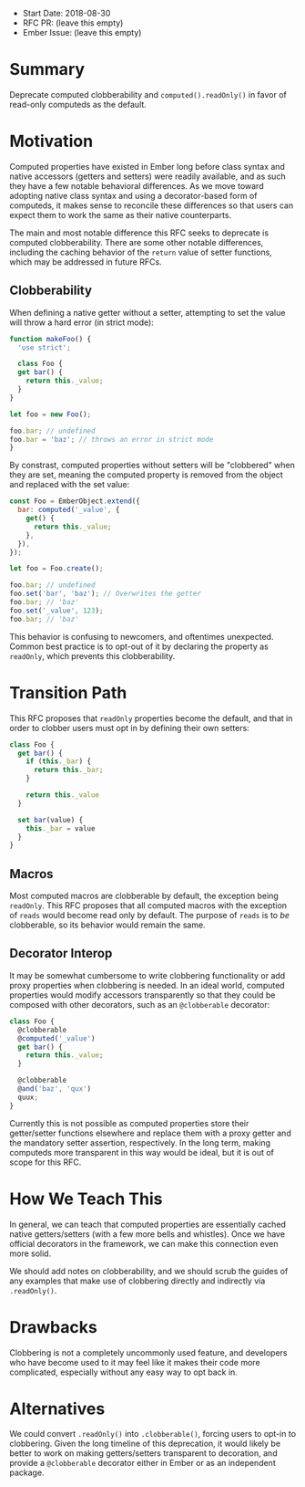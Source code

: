 - Start Date: 2018-08-30
- RFC PR: (leave this empty)
- Ember Issue: (leave this empty)

# Summary

Deprecate computed clobberability and `computed().readOnly()` in favor of
read-only computeds as the default.

# Motivation

Computed properties have existed in Ember long before class syntax and native
accessors (getters and setters) were readily available, and as such they have a
few notable behavioral differences. As we move toward adopting native class
syntax and using a decorator-based form of computeds, it makes sense to
reconcile these differences so that users can expect them to work the same as
their native counterparts.

The main and most notable difference this RFC seeks to deprecate is computed
clobberability. There are some other notable differences, including the caching
behavior of the `return` value of setter functions, which may be addressed in
future RFCs.

## Clobberability

When defining a native getter without a setter, attempting to set the value will
throw a hard error (in strict mode):

```js
function makeFoo() {
  'use strict';

  class Foo {
  get bar() {
    return this._value;
  }
}

let foo = new Foo();

foo.bar; // undefined
foo.bar = 'baz'; // throws an error in strict mode
}
```

By constrast, computed properties without setters will be "clobbered" when they
are set, meaning the computed property is removed from the object and replaced
with the set value:

```js
const Foo = EmberObject.extend({
  bar: computed('_value', {
    get() {
      return this._value;
    },
  }),
});

let foo = Foo.create();

foo.bar; // undefined
foo.set('bar', 'baz'); // Overwrites the getter
foo.bar; // 'baz'
foo.set('_value', 123);
foo.bar; // 'baz'
```

This behavior is confusing to newcomers, and oftentimes unexpected. Common best
practice is to opt-out of it by declaring the property as `readOnly`, which
prevents this clobberability.

# Transition Path

This RFC proposes that `readOnly` properties become the default, and that in
order to clobber users must opt in by defining their own setters:

```js
class Foo {
  get bar() {
    if (this._bar) {
      return this._bar;
    }

    return this._value
  }

  set bar(value) {
    this._bar = value
  }
}
```

## Macros

Most computed macros are clobberable by default, the exception being `readOnly`.
This RFC proposes that all computed macros with the exception of `reads` would
become read only by default. The purpose of `reads` is to _be_ clobberable, so
its behavior would remain the same.

## Decorator Interop

It may be somewhat cumbersome to write clobbering functionality or add proxy
properties when clobbering is needed. In an ideal world, computed properties
would modify accessors transparently so that they could be composed with other
decorators, such as an `@clobberable` decorator:

```js
class Foo {
  @clobberable
  @computed('_value')
  get bar() {
    return this._value;
  }

  @clobberable
  @and('baz', 'qux')
  quux;
}
```

Currently this is not possible as computed properties store their getter/setter
functions elsewhere and replace them with a proxy getter and the mandatory
setter assertion, respectively. In the long term, making computeds more
transparent in this way would be ideal, but it is out of scope for this RFC.

# How We Teach This

In general, we can teach that computed properties are essentially cached native
getters/setters (with a few more bells and whistles). Once we have official
decorators in the framework, we can make this connection even more solid.

We should add notes on clobberability, and we should scrub the guides of any
examples that make use of clobbering directly and indirectly via `.readOnly()`.

# Drawbacks

Clobbering is not a completely uncommonly used feature, and developers who have
become used to it may feel like it makes their code more complicated, especially
without any easy way to opt back in.

# Alternatives

We could convert `.readOnly()` into `.clobberable()`, forcing users to opt-in
to clobbering. Given the long timeline of this deprecation, it would likely be
better to work on making getters/setters transparent to decoration, and provide
a `@clobberable` decorator either in Ember or as an independent package.
